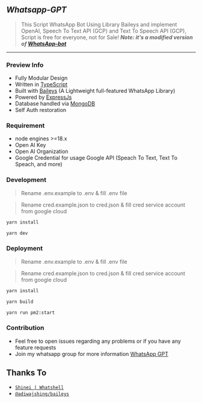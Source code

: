 ## **_Whatsapp-GPT_**

> This Script WhatsApp Bot Using Library Baileys and implement OpenAI, Speech To Text API (GCP) and Text To Speech API (GCP), Script is free for everyone, not for Sale!
> **_Note: it's a modified version of [WhatsApp-bot](https://github.com/LuckyYam/WhatsApp-bot)_**

---

### Preview Info

- Fully Modular Design </br>
- Written in [TypeScript](https://www.typescriptlang.org/)
- Built with [Baileys](https://github.com/adiwajshing/baileys) (A Lightweight full-featured WhatsApp Library)
- Powered by [ExpressJs](https://expressjs.com/) </br>
- Database handled via [MongoDB](https://www.mongodb.com/) </br>
- Self Auth restoration </br>

### Requirement

- node engines >=18.x
- Open AI Key
- Open AI Organization
- Google Credential for usage Google API (Speach To Text, Text To Speach, and more)

### Development

> Rename .env.example to .env & fill .env file

> Rename cred.example.json to cred.json & fill cred service account from google cloud

```bash
yarn install
```

```bash
yarn dev
```

### Deployment

> Rename .env.example to .env & fill .env file

> Rename cred.example.json to cred.json & fill cred service account from google cloud

```bash
yarn install
```

```bash
yarn build
```

```bash
yarn run pm2:start
```

### Contribution

- Feel free to open issues regarding any problems or if you have any feature requests
- Join my whatsapp group for more information [WhatsApp GPT](https://chat.whatsapp.com/DamD6Evs5vS5z32vxUkE3p)
## Thanks To

- [`Shinei | Whatshell`](https://github.com/LuckyYam/)
- [`@adiwajshing/baileys`](https://github.com/adiwajshing/baileys)
